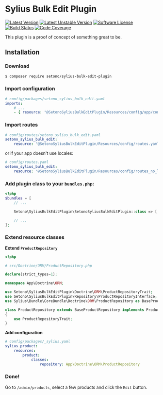 # Sylius Bulk Edit Plugin

[![Latest Version][ico-version]][link-packagist]
[![Latest Unstable Version][ico-unstable-version]][link-packagist]
[![Software License][ico-license]](LICENSE)
[![Build Status][ico-github-actions]][link-github-actions]
[![Code Coverage][ico-code-coverage]][link-code-coverage]

This plugin is a proof of concept of something great to be.

## Installation

### Download

```bash
$ composer require setono/sylius-bulk-edit-plugin
```

### Import configuration

```yaml
# config/packages/setono_sylius_bulk_edit.yaml
imports:
    # ...
    - { resource: "@SetonoSyliusBulkEditPlugin/Resources/config/app/config.yaml" }
```

### Import routes
   
```yaml
# config/routes/setono_sylius_bulk_edit.yaml
setono_sylius_bulk_edit:
    resource: "@SetonoSyliusBulkEditPlugin/Resources/config/routes.yaml"
```

or if your app doesn't use locales:
   
```yaml
# config/routes.yaml
setono_sylius_bulk_edit:
    resource: "@SetonoSyliusBulkEditPlugin/Resources/config/routes_no_locale.yaml"
```

### Add plugin class to your `bundles.php`:

```php
<?php
$bundles = [
    // ...

    Setono\SyliusBulkEditPlugin\SetonoSyliusBulkEditPlugin::class => ['all' => true],

    // ...
];
```

### Extend resource classes

**Extend `ProductRepository`**

```php
<?php

# src/Doctrine/ORM/ProductRepository.php

declare(strict_types=1);

namespace App\Doctrine\ORM;

use Setono\SyliusBulkEditPlugin\Doctrine\ORM\ProductRepositoryTrait;
use Setono\SyliusBulkEditPlugin\Repository\ProductRepositoryInterface;
use Sylius\Bundle\CoreBundle\Doctrine\ORM\ProductRepository as BaseProductRepository;

class ProductRepository extends BaseProductRepository implements ProductRepositoryInterface
{
    use ProductRepositoryTrait;
}
```

**Add configuration**

```yaml
# config/packages/_sylius.yaml
sylius_product:
    resources:
        product:
            classes:
                repository: App\Doctrine\ORM\ProductRepository
```

### Done!

Go to `/admin/products`, select a few products and click the `Edit` button.

[ico-version]: https://poser.pugx.org/setono/sylius-bulk-edit-plugin/v/stable
[ico-unstable-version]: https://poser.pugx.org/setono/sylius-bulk-edit-plugin/v/unstable
[ico-license]: https://poser.pugx.org/setono/sylius-bulk-edit-plugin/license
[ico-github-actions]: https://github.com/Setono/SyliusBulkEditPlugin/workflows/build/badge.svg
[ico-code-coverage]: https://codecov.io/gh/Setono/SyliusBulkEditPlugin/branch/master/graph/badge.svg

[link-packagist]: https://packagist.org/packages/setono/sylius-bulk-edit-plugin
[link-github-actions]: https://github.com/Setono/SyliusBulkEditPlugin/actions
[link-code-coverage]: https://codecov.io/gh/Setono/SyliusBulkEditPlugin
